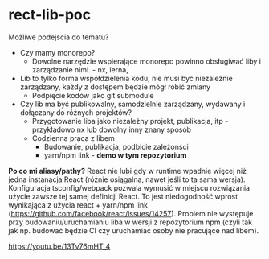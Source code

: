 # rect-lib-poc

Możliwe podejścia do tematu?

- Czy mamy monorepo?
  - Dowolne narzędzie wspierające monorepo powinno obsługiwać liby i zarządzanie nimi. - nx, lerna,
- Lib to tylko forma współdzielenia kodu, nie musi być niezależnie zarządzany, każdy z dostępem będzie mógł robić zmiany
  - Podpięcie kodów jako git submodule
- Czy lib ma być publikowalny, samodzielnie zarządzany, wydawany i dołączany do różnych projektów?
  - Przygotowanie liba jako niezależny projekt, publikacja, itp - przykładowo nx lub dowolny inny znany sposób
  - Codzienna praca z libem
    - Budowanie, publikacja, podbicie zależonści
    - yarn/npm link - **demo w tym repozytorium**

**Po co mi aliasy/pathy?**
React nie lubi gdy w runtime wpadnie więcej niż jedna instanacja React (różnie osiągalna, nawet jeśli to ta sama wersja).
Konfiguracja tsconfig/webpack pozwala wymusić w miejscu rozwiązania użycie zawsze tej samej definicji React.
To jest niedogodność wprost wynikająca z użycia react + yarn/npm link (https://github.com/facebook/react/issues/14257).
Problem nie występuje przy budowaniu/uruchamianiu liba w wersji z repozytorium npm (czyli tak jak np. budować będzie CI czy uruchamiać osoby nie pracujące nad libem).

https://youtu.be/13Tv76mHT_4
